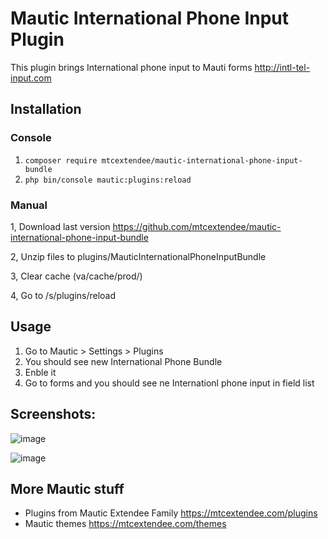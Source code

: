 # Mautic International Phone Input Plugin

This plugin brings International phone input to Mauti forms http://intl-tel-input.com

## Installation

### Console

1. `composer require mtcextendee/mautic-international-phone-input-bundle`
2. `php bin/console mautic:plugins:reload`

### Manual

1, Download last version https://github.com/mtcextendee/mautic-international-phone-input-bundle

2, Unzip files to plugins/MauticInternationalPhoneInputBundle

3, Clear cache (va/cache/prod/)

4, Go to /s/plugins/reload

## Usage

1. Go to Mautic > Settings > Plugins
2. You should see new International Phone Bundle 
3. Enble it
4. Go to forms and you should see ne Internationl phone input in field list

## Screenshots:

![image](https://user-images.githubusercontent.com/462477/63580629-87c2cb80-c595-11e9-870c-fc4354fd34f4.png)

![image](https://user-images.githubusercontent.com/462477/63580881-0586d700-c596-11e9-8209-9f1430fbf620.png)

## More Mautic stuff

- Plugins from Mautic Extendee Family  https://mtcextendee.com/plugins
- Mautic themes https://mtcextendee.com/themes
